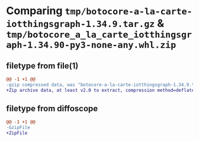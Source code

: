 # Comparing `tmp/botocore-a-la-carte-iotthingsgraph-1.34.9.tar.gz` & `tmp/botocore_a_la_carte_iotthingsgraph-1.34.90-py3-none-any.whl.zip`

## filetype from file(1)

```diff
@@ -1 +1 @@
-gzip compressed data, was "botocore-a-la-carte-iotthingsgraph-1.34.9.tar", last modified: Thu Dec 28 01:06:45 2023, max compression
+Zip archive data, at least v2.0 to extract, compression method=deflate
```

## filetype from diffoscope

```diff
@@ -1 +1 @@
-GzipFile
+ZipFile
```

